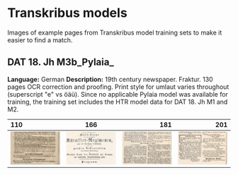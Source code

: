 # Transkribus models
Images of example pages from Transkribus model training sets to make it easier to find a match.

## DAT 18. Jh M3b\_Pylaia_
**Language:** German
**Description:** 19th century newspaper. Fraktur. 130 pages OCR correction and proofing. Print style for umlaut varies throughout (superscript "e" vs öäü). Since no applicable Pylaia model was available for training, the training set includes the HTR model data for DAT 18. Jh M1 and M2.   

| 110      | 166 | 181     | 201     |
| :---        |    :----:   |          ---: |          ---: |
| [![DAT 18 p. 110](images/dat18_110.png)](images/dat18_110.png)      | [![DAT 18 p. 166](images/dat18_166.png)](images/dat18_166.png)      | [![DAT 18 p. 181](images/dat18_181.png)](images/dat18_181.png)   | [![DAT 18 p. 201](images/dat18_201.png)](images/dat18_201.png)   |